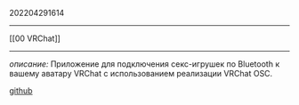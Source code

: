 202204291614
***
[[00 VRChat]]
***
*описание:*
Приложение для подключения секс-игрушек по Bluetooth к вашему аватару VRChat с использованием реализации VRChat OSC.

[github](https://github.com/SutekhVRC/VibeCheck)